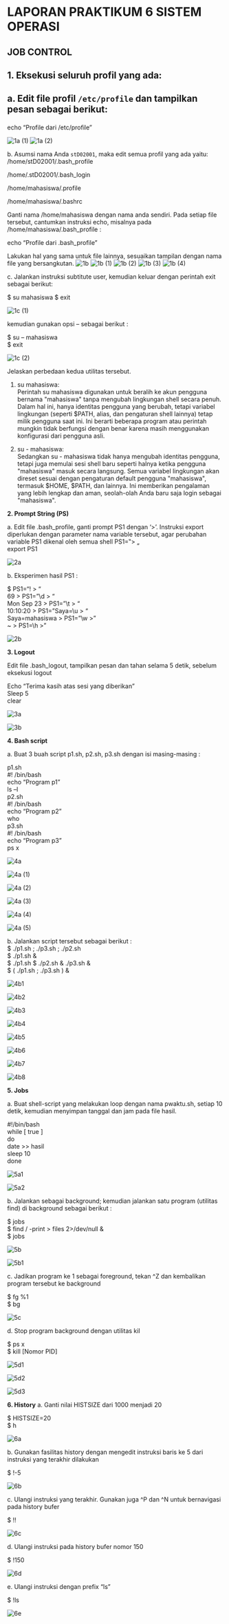 # LAPORAN PRAKTIKUM 6 SISTEM OPERASI 
## JOB CONTROL 

<h2/>1.  Eksekusi seluruh profil yang ada:<h2/>

a.  Edit file profil `/etc/profile` dan tampilkan pesan sebagai berikut:  </h2> <bahasa inggris/>
echo “Profile dari /etc/profile” <bahasa inggris/>
  
![1a (1)](https://github.com/user-attachments/assets/901f0f73-2372-4ae5-be08-c9fe04a0ab20)
![1a (2)](https://github.com/user-attachments/assets/cd3d9c30-7aef-426f-8420-685e33993e13)

b.  Asumsi nama Anda `stD02001`, maka edit semua profil yang ada yaitu:  
/home/stD02001/.bash_profile <bahasa inggris/>
  
/home/.stD02001/.bash_login <bahasa inggris/>

/home/mahasiswa/.profile  <bahasa inggris/>

/home/mahasiswa/.bashrc <bahasa inggris/>

Ganti nama /home/mahasiswa dengan nama anda sendiri. Pada setiap file tersebut, cantumkan instruksi echo, misalnya pada /home/mahasiswa/.bash_profile : 

echo “Profile dari .bash_profile” 

Lakukan hal yang sama untuk file lainnya, sesuaikan tampilan dengan nama file yang bersangkutan. 
![1b](https://github.com/user-attachments/assets/69858406-affe-4749-93e3-8bb46173765a)
![1b (1)](https://github.com/user-attachments/assets/57a5c4aa-76e8-49f0-af06-ea5747bb0864)
![1b (2)](https://github.com/user-attachments/assets/13a2303f-3cce-4e23-8cfb-1bbac5990b9f)
![1b (3)](https://github.com/user-attachments/assets/a150643b-65a5-4b49-b0ab-c28e7566f476)
![1b (4)](https://github.com/user-attachments/assets/084f9c38-83b2-44b1-a75f-af24409090a2)


c.  Jalankan instruksi subtitute user, kemudian keluar dengan perintah exit sebagai berikut:
 
$ su mahasiswa 
$ exit

![1c (1)](https://github.com/user-attachments/assets/3984c1e9-3be9-4dfb-9c57-e76a7ca5fa3e)

kemudian gunakan opsi – sebagai berikut : 

$ su – mahasiswa  
$ exit

![1c (2)](https://github.com/user-attachments/assets/199fb9e5-5942-4c76-9074-25b4d0cc325b)


Jelaskan perbedaan kedua utilitas tersebut.  
1. su mahasiswa:  
Perintah su mahasiswa digunakan untuk beralih ke akun pengguna bernama "mahasiswa" tanpa mengubah lingkungan shell secara penuh. Dalam hal ini, hanya identitas pengguna yang berubah, tetapi variabel lingkungan (seperti $PATH, alias, dan pengaturan shell lainnya) tetap milik pengguna saat ini. Ini berarti beberapa program atau perintah mungkin tidak berfungsi dengan benar karena masih menggunakan konfigurasi dari pengguna asli.

2. su - mahasiswa:   
Sedangkan su - mahasiswa tidak hanya mengubah identitas pengguna, tetapi juga memulai sesi shell baru seperti halnya ketika pengguna "mahasiswa" masuk secara langsung. Semua variabel lingkungan akan direset sesuai dengan pengaturan default pengguna "mahasiswa", termasuk $HOME, $PATH, dan lainnya. Ini memberikan pengalaman yang lebih lengkap dan aman, seolah-olah Anda baru saja login sebagai "mahasiswa".


**2. Prompt String (PS)** 

a.  Edit file .bash_profile, ganti prompt PS1 dengan ‘>’. Instruksi export diperlukan dengan 
parameter nama variable tersebut, agar perubahan variable PS1 dikenal oleh semua shell
PS1=‟> „  
export PS1 

![2a](https://github.com/user-attachments/assets/75caffe5-2b62-4078-8e3c-6eccb8c43445)

b.  Eksperimen hasil PS1 : 

$ PS1=“\! > “  
69 > PS1=”\d > “  
Mon Sep 23 > PS1=”\t > “  
10:10:20 > PS1=”Saya=\u > “  
Saya=mahasiswa > PS1=”\w >”  
~ > PS1=\h >”

![2b](https://github.com/user-attachments/assets/53b453c1-1805-4f48-af9e-29560619f554)


**3.   Logout**

Edit file .bash_logout, tampilkan pesan dan tahan selama 5 detik, sebelum eksekusi logout 

Echo “Terima kasih atas sesi yang diberikan”  
Sleep 5  
clear 

![3a](https://github.com/user-attachments/assets/2f36d7e5-af10-4d91-9505-d6f2827394d3)

![3b](https://github.com/user-attachments/assets/047a5c2f-f1a9-4a27-8ed3-bdc171186b4f)


**4. Bash script**

a. Buat 3 buah script p1.sh, p2.sh, p3.sh dengan isi masing-masing :

p1.sh  
#! /bin/bash  
echo “Program p1”  
ls –l  
p2.sh  
#! /bin/bash  
echo “Program p2”  
who  
p3.sh  
#! /bin/bash  
echo “Program p3”  
ps x  

![4a](https://github.com/user-attachments/assets/9ccf52da-9ceb-4386-a931-d7a5fa7a26ab)

![4a (1)](https://github.com/user-attachments/assets/e61d7ba6-74ac-4b32-a8b6-9afeb51c9309)

![4a (2)](https://github.com/user-attachments/assets/85a4b41b-3776-4b06-8fe0-66e68858f370)

![4a (3)](https://github.com/user-attachments/assets/85dfe4cb-e37f-48db-a00c-0076b181e204)

![4a (4)](https://github.com/user-attachments/assets/5ce2b515-bd0d-4f60-b9ed-1292802e8038)

![4a (5)](https://github.com/user-attachments/assets/172e451c-ba4a-44cb-8c65-6e2aad4e8a82)

b. Jalankan script tersebut sebagai berikut :  
$  ./p1.sh ; ./p3.sh ; ./p2.sh  
$  ./p1.sh &  
$  ./p1.sh $ ./p2.sh & ./p3.sh &  
$  ( ./p1.sh ; ./p3.sh ) &  

![4b1](https://github.com/user-attachments/assets/ae082e29-7603-4eb1-aafe-fbb5c425ec03)

![4b2](https://github.com/user-attachments/assets/3cf91643-8514-4349-be96-52054adb613c)

![4b3](https://github.com/user-attachments/assets/4e58d66e-fbc1-45be-9c82-81d186055abb)

![4b4](https://github.com/user-attachments/assets/d2aaed8b-10b9-4e56-91cd-cc5161d106a9)

![4b5](https://github.com/user-attachments/assets/9da84617-6920-4f23-816b-232110f70080)

![4b6](https://github.com/user-attachments/assets/2b572a48-09ee-4849-9c2a-b09ccd5dc436)

![4b7](https://github.com/user-attachments/assets/5fe73728-35c0-4436-947d-bcb56d48e100)

![4b8](https://github.com/user-attachments/assets/cf21050d-7935-4900-ac80-2984f7e421f1)


**5. Jobs**

a. Buat shell-script yang melakukan loop dengan nama pwaktu.sh, setiap 10 detik, kemudian menyimpan tanggal dan jam pada file hasil. 

#!/bin/bash  
while [ true ]  
do  
date >> hasil  
sleep 10  
done  

![5a1](https://github.com/user-attachments/assets/a4020cd1-de69-483e-a14f-f50a4310ee0a)

![5a2](https://github.com/user-attachments/assets/52f33965-b9df-418e-8f1e-d0d3720bef92)
  
b. Jalankan sebagai background; kemudian jalankan satu program (utilitas find) di background sebagai berikut : 

$ jobs  
$ find / -print > files 2>/dev/null &  
$ jobs

![5b](https://github.com/user-attachments/assets/4971c975-de6d-4204-98f5-12962aaa68c2)

![5b1](https://github.com/user-attachments/assets/ae838f57-0c08-48c6-bcdd-f4140c8d52ab)

c. Jadikan program ke 1 sebagai foreground, tekan ^Z dan kembalikan program tersebut ke 
background 

$ fg %1  
$ bg 

![5c](https://github.com/user-attachments/assets/fb4f4517-a339-462d-af64-9d7030314a43)

d.  Stop program background dengan utilitas kil 

$ ps x  
$ kill [Nomor PID] 

![5d1](https://github.com/user-attachments/assets/8231cd94-d4fe-4772-87bd-7c53effe9d26)

![5d2](https://github.com/user-attachments/assets/d99bba28-ef8e-407e-afba-d1532152fac4)

![5d3](https://github.com/user-attachments/assets/bccd8625-3114-4420-bace-ef07fc0e2fa8)


**6. History**
a. Ganti nilai HISTSIZE dari 1000 menjadi 20  

$ HISTSIZE=20  
$ h  

![6a](https://github.com/user-attachments/assets/9368d959-0304-4bfd-b7bc-4d69f91e6fd6)

b. Gunakan fasilitas history dengan mengedit instruksi baris ke 5 dari instruksi yang terakhir dilakukan  

$ !-5  

![6b](https://github.com/user-attachments/assets/11ea3fe4-e84a-4396-b473-01ac08da2cf2)

c. Ulangi instruksi yang terakhir.  Gunakan juga ^P dan ^N untuk bernavigasi pada history bufer  

$ !!  

![6c](https://github.com/user-attachments/assets/e96e9b8e-cbda-4ceb-9b22-a7c9e8fd5c38)

d.  Ulangi instruksi pada history bufer nomor 150  

$ !150 

![6d](https://github.com/user-attachments/assets/e2e3704d-2fe0-41a0-8cf9-610581e00bba)

e.  Ulangi instruksi dengan prefix “ls”  

$ !ls 

![6e](https://github.com/user-attachments/assets/442a7b17-38bb-414a-996d-9597918a4359)
